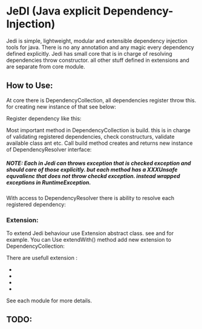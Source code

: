 # JeDI (Java explicit Dependency-Injection)

Jedi is simple, lightweight, modular and extensible dependency injection tools for java. There is no any annotation and any magic every dependency defined explicitly.
Jedi has small core that is in charge of resolving dependencies throw constructor. all other stuff defined in extensions and are separate from core module.

## How to Use:

<Maven repo goes here>

At core there is DependencyCollection, all dependencies register throw this. for creating new instance of that see below:

<DependencyCollection Creation goes here>

Register dependency like this:

<Singleton and transient dep goes here>

Most important method in DependencyCollection is build. this is in charge of validating registered dependencies, check constructurs, validate available class ant etc.
Call build method creates and returns new instance of DependencyResolver interface:

<build depeCollection goes here>

##### NOTE: Each in Jedi can throws exception that is checked exception and should care of those explicitly. but each method has a XXXUnsafe equvalienc that does not throw checkd exception. instead wrapped exceptions in RuntimeException.

With access to DependencyResolver there is ability to resolve each registered dependency:

<Resolve sample goes here>


### Extension:
To extend Jedi behaviour use Extension abstract class. see <extesnion link here> and <extesnion link here> for example.
You can Use extendWith() method add new extension to DependencyCollection:

<Extension sample goes here>

There are usefull extension :
* <Json Config>
* <Properties Config>
* <Long Running Service>
* <Scheduled Service>

See each module for more details.

## TODO:


